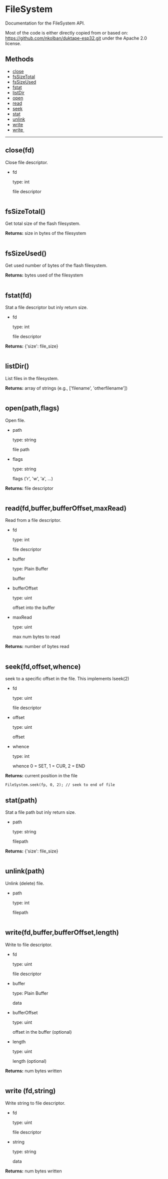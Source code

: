 # FileSystem

Documentation for the FileSystem API.

Most of the code is either directly copied from or based on: https://github.com/nkolban/duktape-esp32.git
under the Apache 2.0 license.

## Methods

- [close](#closefd)
- [fsSizeTotal](#fssizetotal)
- [fsSizeUsed](#fssizeused)
- [fstat](#fstatfd)
- [listDir](#listdir)
- [open](#openpathflags)
- [read](#readfdbufferbufferoffsetmaxread)
- [seek](#seekfdoffsetwhence)
- [stat](#statpath)
- [unlink](#unlinkpath)
- [write](#writefdbufferbufferoffsetlength)
- [write&nbsp;](#write&nbsp;fdstring)

---

## close(fd)

Close file descriptor.

- fd

  type: int

  file descriptor

```

```

## fsSizeTotal()

Get total size of the flash filesystem.

**Returns:** size in bytes of the filesystem

```

```

## fsSizeUsed()

Get used number of bytes of the flash filesystem.

**Returns:** bytes used of the filesystem

```

```

## fstat(fd)

Stat a file descriptor but inly return size.

- fd

  type: int

  file descriptor

**Returns:** {'size': file_size}

```

```

## listDir()

List files in the filesystem.

**Returns:** array of strings (e.g., ['filename', 'otherfilename'])

```

```

## open(path,flags)

Open file.

- path

  type: string

  file path

- flags

  type: string

  flags ('r', 'w', 'a', ...)

**Returns:** file descriptor

```

```

## read(fd,buffer,bufferOffset,maxRead)

Read from a file descriptor.

- fd

  type: int

  file descriptor

- buffer

  type: Plain Buffer

  buffer

- bufferOffset

  type: uint

  offset into the buffer

- maxRead

  type: uint

  max num bytes to read

**Returns:** number of bytes read

```

```

## seek(fd,offset,whence)

seek to a specific offset in the file. This implements lseek(2)

- fd

  type: uint

  file descriptor

- offset

  type: uint

  offset

- whence

  type: int

  whence 0 = SET, 1 = CUR, 2 = END

**Returns:** current position in the file

```
FileSystem.seek(fp, 0, 2); // seek to end of file

```

## stat(path)

Stat a file path but inly return size.

- path

  type: string

  filepath

**Returns:** {'size': file_size}

```

```

## unlink(path)

Unlink (delete) file.

- path

  type: int

  filepath

```

```

## write(fd,buffer,bufferOffset,length)

Write to file descriptor.

- fd

  type: uint

  file descriptor

- buffer

  type: Plain Buffer

  data

- bufferOffset

  type: uint

  offset in the buffer (optional)

- length

  type: uint

  length (optional)

**Returns:** num bytes written

```

```

## write&nbsp;(fd,string)

Write string to file descriptor.

- fd

  type: uint

  file descriptor

- string

  type: string

  data

**Returns:** num bytes written

```

```

